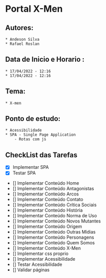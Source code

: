 # Portal X-Men

## Autores:
    * Andeson Silva
    * Rafael Roslan

## Data de Inicio e Horario :
    * 17/04/2022 - 12:16
    * 17/04/2022 - 12:16

## Tema:
    * X-men

## Ponto de estudo:
    * Acessibilidade
    * SPA - Single Page Application
        - Rotas com js

## CheckList das Tarefas

 - [x] Implementar SPA
 - [x] Testar SPA
 - [] Implementar Conteúdo Home
 - [] Implementar Conteúdo Antagonistas
 - [] Implementar Conteúdo Arcos
 - [] Implementar Conteúdo Contato
 - [] Implementar Conteúdo Crítica Sociais
 - [] Implementar Conteúdo História
 - [] Implementar Conteúdo Norma de Uso
 - [] Implementar Conteúdo Novos Mutantes
 - [] Implementar Conteúdo Origem
 - [] Implementar Conteúdo Outras Mídias
 - [] Implementar Conteúdo Personagens
 - [] Implementar Conteúdo Quem Somos
 - [] Implementar Conteúdo X-Men
 - [] Implementar css proprio
 - [] Implementar Acessibilidade
 - [] Testar Acessibilidade
 - [] Validar páginas